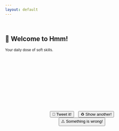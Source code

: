 ```yaml
---
layout: default
---
```

<meta name="twitter:card" content="summary" />
<meta name="twitter:site" content="{{ page.title }}" />
<meta name="twitter:title" content="{{ page.title }}" />
<meta name="twitter:image" content="{{ page.title_image }}" />

<script src="https://ajax.googleapis.com/ajax/libs/jquery/3.5.1/jquery.min.js"></script>

<br>
<p align="center">
<h2>💬 Welcome to Hmm!</h2>
<small>Your daily dose of soft skills.</small>

<br><br><br>

<center>
<div class="card">
<h1 id = "id_emoji"/><h2 id = "id_title"/>
<h4 id = "id_text"/>
<br>
<h5 id = "id_topic"/>
</div>
<h2><br></h2>
<script src="js/random_quote.js"></script>
<button type = "button" id = "button_tweet" onClick="generateTweet();">🦆 Tweet it!</button>&emsp;<button type = "button" id = "button" onClick="window.location.reload();">♻️ Show another!</button><br>
<button type = "button" id = "button_report" onClick="reportIssue();">⚠️ Something is wrong!</button>
</center>
</p>
